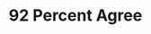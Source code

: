 ---
title: 92 Percent Agree
bigNumber: 92
bigNumberSubtext: PERCENT
bigNumberSourceText: India Times
bigNumberSourceLink: https://economictimes.indiatimes.com/tech-life/12-weird-but-true-facts-about-technology/92-per-cent-of-the-worlds-currency-is-digital/slideshow/51419408.cms
explanationText: 92% of the world's money is entirely digital, and not backed by gold or other assets.
page: homepage
---
